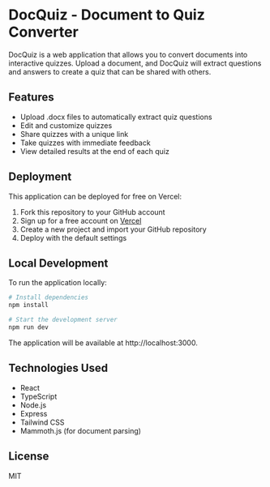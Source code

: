 # DocQuiz - Document to Quiz Converter

DocQuiz is a web application that allows you to convert documents into interactive quizzes. Upload a document, and DocQuiz will extract questions and answers to create a quiz that can be shared with others.

## Features

- Upload .docx files to automatically extract quiz questions
- Edit and customize quizzes
- Share quizzes with a unique link
- Take quizzes with immediate feedback
- View detailed results at the end of each quiz

## Deployment

This application can be deployed for free on Vercel:

1. Fork this repository to your GitHub account
2. Sign up for a free account on [Vercel](https://vercel.com)
3. Create a new project and import your GitHub repository
4. Deploy with the default settings

## Local Development

To run the application locally:

```bash
# Install dependencies
npm install

# Start the development server
npm run dev
```

The application will be available at http://localhost:3000.

## Technologies Used

- React
- TypeScript
- Node.js
- Express
- Tailwind CSS
- Mammoth.js (for document parsing)

## License

MIT
